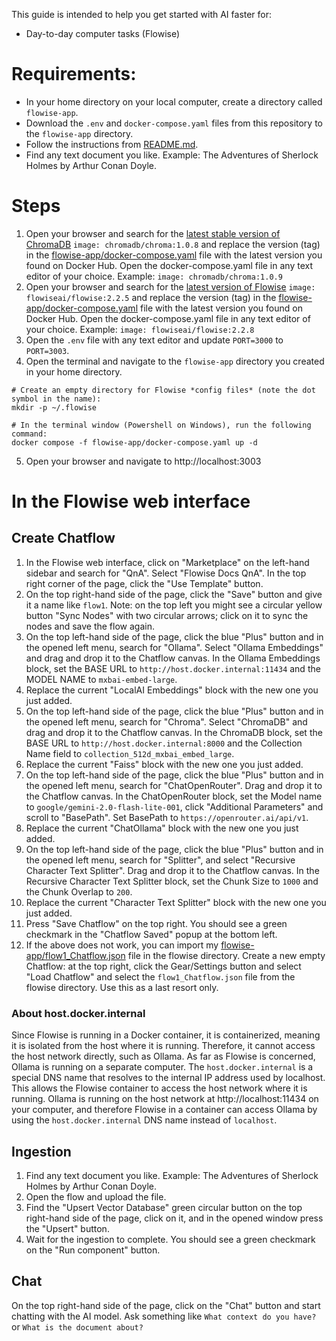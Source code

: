 This guide is intended to help you get started with AI faster for:
- Day-to-day computer tasks (Flowise)

# Requirements:
- In your home directory on your local computer, create a directory called `flowise-app`.
- Download the `.env` and `docker-compose.yaml` files from this repository to the `flowise-app` directory.
- Follow the instructions from [README.md](../README.md).
- Find any text document you like. Example: The Adventures of Sherlock Holmes by Arthur Conan Doyle.

# Steps

1. Open your browser and search for the [latest stable version of ChromaDB](https://hub.docker.com/r/chromadb/chroma/tags) `image: chromadb/chroma:1.0.8` and replace the version (tag) in the [flowise-app/docker-compose.yaml](docker-compose.yaml) file with the latest version you found on Docker Hub. Open the docker-compose.yaml file in any text editor of your choice. Example: `image: chromadb/chroma:1.0.9`
2. Open your browser and search for the [latest version of Flowise](https://hub.docker.com/r/flowiseai/flowise/tags) `image: flowiseai/flowise:2.2.5` and replace the version (tag) in the [flowise-app/docker-compose.yaml](docker-compose.yaml) file with the latest version you found on Docker Hub. Open the docker-compose.yaml file in any text editor of your choice. Example: `image: flowiseai/flowise:2.2.8`
3. Open the `.env` file with any text editor and update `PORT=3000` to `PORT=3003`.
4. Open the terminal and navigate to the `flowise-app` directory you created in your home directory.
```shell
# Create an empty directory for Flowise *config files* (note the dot symbol in the name):
mkdir -p ~/.flowise

# In the terminal window (Powershell on Windows), run the following command:
docker compose -f flowise-app/docker-compose.yaml up -d
```
5. Open your browser and navigate to http://localhost:3003

# In the Flowise web interface

## Create Chatflow
1. In the Flowise web interface, click on "Marketplace" on the left-hand sidebar and search for "QnA". Select "Flowise Docs QnA". In the top right corner of the page, click the "Use Template" button.
2. On the top right-hand side of the page, click the "Save" button and give it a name like `flow1`. Note: on the top left you might see a circular yellow button "Sync Nodes" with two circular arrows; click on it to sync the nodes and save the flow again.
3. On the top left-hand side of the page, click the blue "Plus" button and in the opened left menu, search for "Ollama". Select "Ollama Embeddings" and drag and drop it to the Chatflow canvas. In the Ollama Embeddings block, set the BASE URL to `http://host.docker.internal:11434` and the MODEL NAME to `mxbai-embed-large`.
4. Replace the current "LocalAI Embeddings" block with the new one you just added.
5. On the top left-hand side of the page, click the blue "Plus" button and in the opened left menu, search for "Chroma". Select "ChromaDB" and drag and drop it to the Chatflow canvas. In the ChromaDB block, set the BASE URL to `http://host.docker.internal:8000` and the Collection Name field to `collection_512d_mxbai_embed_large`.
6. Replace the current "Faiss" block with the new one you just added.
7. On the top left-hand side of the page, click the blue "Plus" button and in the opened left menu, search for "ChatOpenRouter". Drag and drop it to the Chatflow canvas. In the ChatOpenRouter block, set the Model name to `google/gemini-2.0-flash-lite-001`, click "Additional Parameters" and scroll to "BasePath". Set BasePath to `https://openrouter.ai/api/v1`.
8. Replace the current "ChatOllama" block with the new one you just added.
9. On the top left-hand side of the page, click the blue "Plus" button and in the opened left menu, search for "Splitter", and select "Recursive Character Text Splitter". Drag and drop it to the Chatflow canvas. In the Recursive Character Text Splitter block, set the Chunk Size to `1000` and the Chunk Overlap to `200`.
10. Replace the current "Character Text Splitter" block with the new one you just added.
11. Press "Save Chatflow" on the top right. You should see a green checkmark in the "Chatflow Saved" popup at the bottom left.
12. If the above does not work, you can import my [flowise-app/flow1_Chatflow.json](flow1_Chatflow.json) file in the flowise directory. Create a new empty Chatflow: at the top right, click the Gear/Settings button and select "Load Chatflow" and select the `flow1_Chatflow.json` file from the flowise directory. Use this as a last resort only.

### About host.docker.internal
Since Flowise is running in a Docker container, it is containerized, meaning it is isolated from the host where it is running. Therefore, it cannot access the host network directly, such as Ollama. As far as Flowise is concerned, Ollama is running on a separate computer. The `host.docker.internal` is a special DNS name that resolves to the internal IP address used by localhost. This allows the Flowise container to access the host network where it is running. Ollama is running on the host network at http://localhost:11434 on your computer, and therefore Flowise in a container can access Ollama by using the `host.docker.internal` DNS name instead of `localhost`.

## Ingestion
1. Find any text document you like. Example: The Adventures of Sherlock Holmes by Arthur Conan Doyle.
2. Open the flow and upload the file.
3. Find the "Upsert Vector Database" green circular button on the top right-hand side of the page, click on it, and in the opened window press the "Upsert" button.
4. Wait for the ingestion to complete. You should see a green checkmark on the "Run component" button.

## Chat

On the top right-hand side of the page, click on the "Chat" button and start chatting with the AI model.
Ask something like `What context do you have?` or `What is the document about?`
